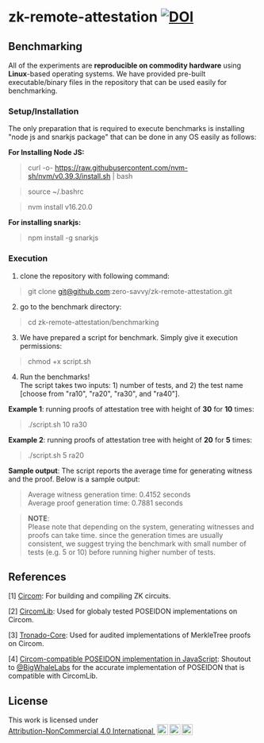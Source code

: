 # zk-remote-attestation   [![DOI](https://zenodo.org/badge/624406789.svg)](https://zenodo.org/badge/latestdoi/624406789)

## Benchmarking
All of the experiments are __reproducible on commodity hardware__ using __Linux__-based operating systems. We have provided pre-built executable/binary files in the repository that can be used easily for benchmarking. 

### Setup/Installation

The only preparation that is required to execute benchmarks is installing "node js and snarkjs package" that can be done in any OS easily as follows:

__For Installing Node JS:__

> curl -o- https://raw.githubusercontent.com/nvm-sh/nvm/v0.39.3/install.sh | bash

> source ~/.bashrc

> nvm install v16.20.0

__For installing snarkjs:__
> npm install -g snarkjs


### Execution
1. clone the repository with following command:
> git clone git@github.com:zero-savvy/zk-remote-attestation.git

2. go to the benchmark directory:
> cd zk-remote-attestation/benchmarking

3. We have prepared a script for benchmark. Simply give it execution permissions:
> chmod +x script.sh

4. Run the benchmarks! \
The script takes two inputs: 1) number of tests, and 2) the test name [choose from "ra10", "ra20", "ra30", and "ra40"].

__Example 1__: running proofs of attestation tree with height of __30__ for __10__ times:
> ./script.sh 10 ra30

__Example 2__: running proofs of attestation tree with height of __20__ for __5__ times:
> ./script.sh 5 ra20

__Sample output__: The script reports the average time for generating witness and the proof. Below is a sample output:
>Average witness generation time: 0.4152 seconds\
Average proof generation time: 0.7881 seconds

> __NOTE__:\
> Please note that depending on the system, generating witnesses and proofs can take time. since the generation times are usually consistent, we suggest trying the benchmark with small number of tests (e.g. 5 or 10) before running higher number of tests.

## References
[1] [Circom](https://github.com/iden3/circom): For building and compiling ZK circuits.

[2] [CircomLib](https://github.com/iden3/circomlib): Used for globaly tested POSEIDON implementations on Circom.

[3] [Tronado-Core](https://github.com/tornadocash/tornado-core): Used for audited implementations of MerkleTree proofs on Circom.

[4] [Circom-compatible POSEIDON implementation in JavaScript](https://github.com/BigWhaleLabs/poseidon): Shoutout to [@BigWhaleLabs](https://github.com/BigWhaleLabs) for the accurate implementation of POSEIDON that is compatible with CircomLib.

## License
<p xmlns:cc="http://creativecommons.org/ns#" >This work is licensed under <a href="http://creativecommons.org/licenses/by-nc/4.0/?ref=chooser-v1" target="_blank" rel="license noopener noreferrer" style="display:inline-block;">Attribution-NonCommercial 4.0 International 
 <img style="height:22px!important;margin-left:3px;vertical-align:text-bottom;" src="https://mirrors.creativecommons.org/presskit/icons/cc.svg?ref=chooser-v1"><img style="height:22px!important;margin-left:3px;vertical-align:text-bottom;" src="https://mirrors.creativecommons.org/presskit/icons/by.svg?ref=chooser-v1"><img style="height:22px!important;margin-left:3px;vertical-align:text-bottom;" src="https://mirrors.creativecommons.org/presskit/icons/nc.svg?ref=chooser-v1"></a></p>
